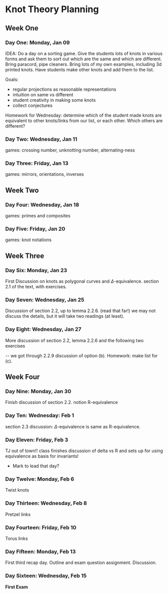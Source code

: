 # Knot Theory Planning

## Week One

### Day One: Monday, Jan 09

IDEA: Do a day on a sorting game. Give the students lots of knots in various forms
and ask them to sort out which are the same and which are different. Bring
paracord, pipe cleaners. Bring lots of my own examples, including 3d printed knots.
Have students make other knots and add them to the list.

Goals:

  - regular projections as reasonable representations
  - intuition on same vs different
  - student creativity in making some knots
  - collect conjectures

Homework for Wednesday: determine which of the student made knots are equivalent
to other knots/links from our list, or each other. Which others are different?

### Day Two: Wednesday, Jan 11

games: crossing number, unknotting number, alternating-ness

### Day Three: Friday, Jan 13

games: mirrors, orientations, inverses

## Week Two

### Day Four: Wednesday, Jan 18

games: primes and composites

### Day Five: Friday, Jan 20

games: knot notations

## Week Three

### Day Six: Monday, Jan 23

First Discussion on knots as polygonal curves and $\Delta$-equivalence.
section 2.1 of the text, with exercises.

### Day Seven: Wednesday, Jan 25

Discussion of section 2.2, up to lemma 2.2.6. (read that far!) we may not
discuss the details, but it will take two readings (at least).

### Day Eight: Wednesday, Jan 27

More discussion of section 2.2, lemma 2.2.6 and the following two exercises

 -- we got through 2.2.9 discussion of option (b). Homework: make list for (c).

## Week Four

### Day Nine: Monday, Jan 30

Finish discussion of section 2.2. notion R-equivalence

### Day Ten: Wednesday: Feb 1

section 2.3 discussion: $\Delta$-equivalence is same as R-equivalence.

### Day Eleven: Friday, Feb 3

TJ out of town!! class finishes discussion of delta vs R and sets up for using
equivalence as basis for invariants!

- Mark to lead that day?

### Day Twelve: Monday, Feb 6

Twist knots

### Day Thirteen: Wednesday, Feb 8

Pretzel links

### Day Fourteen: Friday, Feb 10

Torus links

### Day Fifteen: Monday, Feb 13

First third recap day. Outline and exam question assignment. Discussion.

### Day Sixteen: Wednesday, Feb 15

**First Exam**
